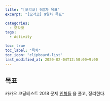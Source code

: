 ```yaml
---
title: "[모각코] 9일차 목표"
excerpt: "[모각코] 9일차 목표"

categories:
  - 모각코
tags:
  - Activity

toc: true
toc_label: "목차"
toc_icon: "clipboard-list"
last_modified_at: 2020-02-04T12:50:00+9:00
---
```


## 목표

카카오 코딩테스트 2018 문제 [인형들](https://www.acmicpc.net/problem/15954) 을 풀고, 정리한다.